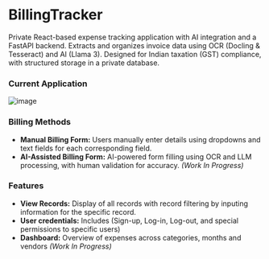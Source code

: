 # BillingTracker
Private React-based expense tracking application with AI integration and a FastAPI backend. Extracts and organizes invoice data using OCR (Docling & Tesseract) and AI (Llama 3). Designed for Indian taxation (GST) compliance, with structured storage in a private database.

### Current Application
![image](https://github.com/user-attachments/assets/f4587c02-7df5-4217-bfdb-5b2b919ff6b2)

### Billing Methods 

 - **Manual Billing Form:** Users manually enter details using dropdowns and text fields for each corresponding field.
 - **AI-Assisted Billing Form:** AI-powered form filling using OCR and LLM processing, with human validation for accuracy. *(Work In Progress)*

 ### Features
 - **View Records:** Display of all records with record filtering by inputing information for the specific record.
 - **User credentials:** Includes (Sign-up, Log-in, Log-out, and special permissions to specific users)
 - **Dashboard:** Overview of expenses across categories, months and vendors *(Work In Progress)*


